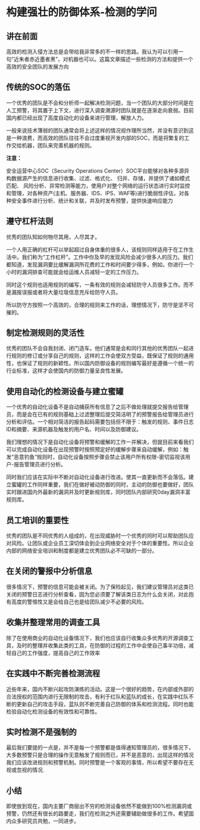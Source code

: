 # 构建强壮的防御体系-检测的学问

## 讲在前面

高效的检测入侵方法总是会带给我非常多的不一样的思路。我认为可以引用一句“近朱者赤近墨者黑”，对机器也可以。这篇文章描述一些检测的方法和提供一个高效的安全团队的发展方向  


## 传统的SOC的落伍

一个优秀的团队是不会和分析师一起解决检测问题，当一个团队的大部分时间是在人工预警，将其置于上下文，进行深入调查溯源时团队就是在逐渐走向衰弱。目前国内都已经出现了高度自动化的设备来进行管理，解放人力。

一般来说技术薄弱的团队通常会将上述这样的情况视作理所当然，并没有意识到这是一种浪费，而高效的团队往往不会过度重视开发内部的SOC，而是将繁复的工作交给机器，团队来完善机器的规则。

**注意：**

安全运营中心SOC（Security Operations Center）SOC平台能够对各种多源异构数据源产生的信息进行收集、过滤、格式化、 归并、存储，并提供了诸如模式匹配、 风险分析、异常检测等能力，使用户对整个网络的运行状态进行实时监控和管理，对各种资产\(主机、服务器、IDS、IPS、WAF等\)进行脆弱性评估，对各种安全事件进行分析、统计和关联，并及时发布预警，提供快速响应能力  


## 遵守杠杆法则

优秀的团队知如何物尽其用，人尽其才。  


一个人用正确的杠杆可以举起超过自身体重的很多人，该规则同样适用于在工作生活中。我们称为“工作杠杆”。工作中你及早的发现风险会减少很多人的压力。我们都知道，发现漏洞要比缓解漏洞所花费的工作和时间要少得多，例如，你进行一个小时的漏洞排查可能就会给运维人员减轻一定的工作压力。

同时这个规则也适用规则的编写，一条有效的规则会减轻防守人员很多工作。而不是漏报误报或者将大量垃圾信息充斥给防守人员。

所以防守方按照一个高效的，合理的规则来工作的话，理想情况下，防守是坚不可摧的。  


## 制定检测规则的灵活性

优秀的团队不会自我封闭、闭门造车。他们通常是会和同行其他的优秀团队一起进行规则的修订或分享自己的规则，这样的工作会使双方受益，既保证了规则的通用性，也保证了规则的新颖性。所以国内防御设备的规则编写最好是遵循一个统一的行业标准，这样才会使国内的防御力量呈良性发展。

## 使用自动化的检测设备与建立蜜罐

一个优秀的自动化设备不是自动捕获所有信息了之后不做处理就提交报告给管理员，而是会在已有的规则基础上过滤整理后提交简洁明了的预警报告给管理员进行分析和评估。一个相对简洁的报告起码需要包括但不限于：触发的规则、事件日志ID和摘要、来源机器及触发的用户名、时间以及防御建议。  


我们理想的情况下是自动化设备将预警和缓解的工作一并解决，但就目前来看我们可以完成自动化设备在出现预警时按照预定好的缓解步骤来自动缓解，例如：触发“恶意钓鱼”规则时，自动化设备按照步骤会禁止该用户所有权限-密切监视该用户-报告管理员进行分析。

同时我们应该在实际中不断对自动化设备进行改进。使其一直更新而不会落伍。建立蜜罐的工作同样重要，我们在做好被动防御的同时，主动的防御也要做好，团队实时跟进国内外最新的漏洞并及时更新规则库，同时团队内部研究0day漏洞丰富规则库。

## 员工培训的重要性

优秀的团队是不同优秀的人组成的，在出现威胁时一个优秀的同时可以帮助团队应对风险。让团队或企业员工深切体会到企业网络安全对于个体的重要性。所以企业内部的网络安全培训和制度都是建立优秀团队必不可缺的一部分。  


## 在关闭的警报中分析信息

很多情况下，预警的信息可能会被关闭。为了保险起见，我们建议管理员对这类已关闭的预警日志进行分析查看，因为您必须要了解该类日志为什么会关闭，对此抱有高度的警惕性又是会给自己也是给团队减少不必要的风险。

## 收集并整理常用的调查工具

除了在使用商业的自动化设备情况下，我们也应该自行收集众多优秀的开源调查工具，及时的整理并收集此类的工具，在防御的过程的工作中会使自己事半功倍，减轻自己的工作强度，提高自己的工作效率

## 在实践中不断完善检测流程

近些年来，国内不断兴起攻防演练的活动。这是一个很好的趋势，在内部或外部的合法授权的范围内进行无限制的攻击，有利于红队和蓝队的成长，在实践中红队不断的更新自己的攻击手段，蓝队则不断完善自己防御的体系和检测流程。同时也能检验自动化检测设备的有效性和可靠性。

## 实时检测不是强制的

最后我们要提的一点是，并不是每一个预警都是值得通知管理员的，很多情况下，大多数预警只是合理的操作无意触发了规则而已，并不是恶意的，出现这样的情况我们应该改进规则和预警机制。同时预警是一个客观的事情，所以希望不要存在无视或忽视的情况.

## 小结

即使放到现在，国内主要厂商层出不穷的检测设备依然不能做到100%检测漏洞或预警，仍然还有很长的路要走，我们在检测之外还需要辅助做很多的工作。希望国内众多研究员共勉，一同进步。  


